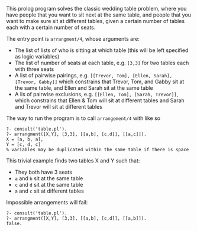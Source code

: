 
This prolog program solves the classic wedding table problem, where you have people that you want to sit next at the same table, and people that you want to make sure sit at different tables, given a certain number of tables each with a certain number of seats.

The entry point is `arrangment/4`, whose arguments are:
  - The list of lists of who is sitting at which table (this will be left specified as logic variables)
  - The list of number of seats at each table, e.g. `[3,3]` for two tables each with three seats
  - A list of pairwise pairings, e.g. `[[Trevor, Tom], [Ellen, Sarah], [Trevor, Gabby]]` which constrains that Trevor, Tom, and Gabby sit at the same table, and Ellen and Sarah sit at the same table
  - A lis of pairwise exclusions, e.g. `[[Ellen, Tom], [Sarah, Trevor]]`, which constrains that Ellen & Tom will sit at different tables and Sarah and Trevor will sit at different tables


The way to run the program is to call `arrangement/4` with like so

```
?- consult('table.pl').
?- arrangment([X,Y], [3,3], [[a,b], [c,d]], [[a,c]]).
X = [a, b, a],
Y = [c, d, c]
% variables may be duplicated within the same table if there is space
```

This trivial example finds two tables X and Y such that:

- They both have 3 seats
- `a` and `b` sit at the same table
- `c` and `d` sit at the same table
- `a` and `c` sit at different tables

Impossible arrangements will fail:

```
?- consult('table.pl').
?- arrangment([X,Y], [3,3], [[a,b], [c,d]], [[a,b]]).
false.
```


